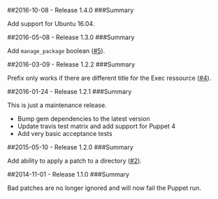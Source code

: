 ##2016-10-08 - Release 1.4.0
###Summary

Add support for Ubuntu 16.04.

##2016-05-08 - Release 1.3.0
###Summary

Add `manage_package` boolean ([#5](https://github.com/tohuwabohu/puppet-patch/pull/5)).

##2016-03-09 - Release 1.2.2
###Summary

Prefix only works if there are different title for the Exec ressource ([#4](https://github.com/tohuwabohu/puppet-patch/pull/4)).

##2016-01-24 - Release 1.2.1
###Summary

This is just a maintenance release.

* Bump gem dependencies to the latest version
* Update travis test matrix and add support for Puppet 4
* Add very basic acceptance tests

##2015-05-10 - Release 1.2.0
###Summary

Add ability to apply a patch to a directory ([#2](https://github.com/tohuwabohu/puppet-patch/pull/2)).

##2014-11-01 - Release 1.1.0
###Summary

Bad patches are no longer ignored and will now fail the Puppet run.
